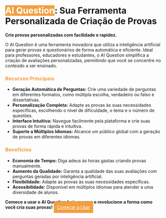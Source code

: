 # <span style="background-color:#f29f40; color:white;">AI Question</span>: Sua Ferramenta Personalizada de Criação de Provas

**Crie provas personalizadas com facilidade e rapidez.**

O AI Question é uma ferramenta inovadora que utiliza a inteligência artificial para gerar provas e questionários de forma automática e eficiente. Ideal para professores, educadores e estudantes, o AI Question simplifica a criação de avaliações personalizadas, permitindo que você se concentre no conteúdo a ser ensinado.

### <span style="color:#f29f40;">Recursos Principais</span>

* **Geração Automática de Perguntas:** Crie uma variedade de perguntas em diferentes formatos, como múltipla escolha, verdadeiro ou falso e dissertativas.
* **Personalização Completa:** Adapte as provas às suas necessidades específicas, escolhendo o nível de dificuldade, o tema e o número de questões.
* **Interface Intuitiva:** Navegue facilmente pela plataforma e crie suas provas de forma rápida e intuitiva.
* **Suporte a Múltiplos Idiomas:** Alcance um público global com a geração de provas em diferentes idiomas.

### <span style="color:#f29f40;">Benefícios</span>

* **Economia de Tempo:** Diga adeus às horas gastas criando provas manualmente.
* **Aumento da Qualidade:** Garanta a qualidade das suas avaliações com perguntas geradas por inteligência artificial.
* **Flexibilidade:** Adapte as provas às suas necessidades específicas.
* **Acessibilidade:** Disponível em múltiplos idiomas para atender a uma diversidade de alunos.

**Comece a usar o AI Question hoje mesmo e revolucione a forma como você cria suas provas!** <a href="https://ai-question.vercel.app/" style="background-color:#f29f40; color:white; padding:10px;">Começar a Usar</a>
